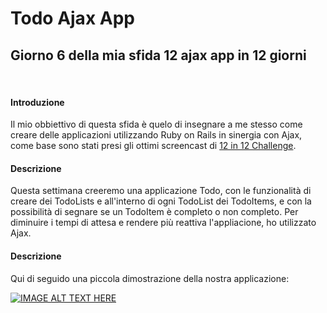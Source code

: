 
# Todo Ajax App

## Giorno 6 della mia sfida 12 ajax app in 12 giorni


&nbsp;

#### Introduzione
Il mio obbiettivo di questa sfida è quelo di insegnare a me stesso come creare delle applicazioni utilizzando Ruby on Rails in sinergia con Ajax, come base sono stati presi gli ottimi screencast di [12 in 12 Challenge](https://mackenziechild.me/12-in-12/).
&nbsp;

#### Descrizione
Questa settimana creeremo una applicazione Todo, con le funzionalità di creare dei TodoLists e all'interno di ogni TodoList dei TodoItems, e con la possibilità di segnare se un TodoItem è completo o non completo.
Per diminuire i tempi di attesa e rendere più reattiva l'appliacione, ho utilizzato Ajax.
&nbsp;

#### Descrizione
Qui di seguido una piccola dimostrazione della nostra applicazione:


[![IMAGE ALT TEXT HERE](https://img.youtube.com/vi/ZjKchSh49Ik/0.jpg)](https://www.youtube.com/watch?v=ZjKchSh49Ik)

